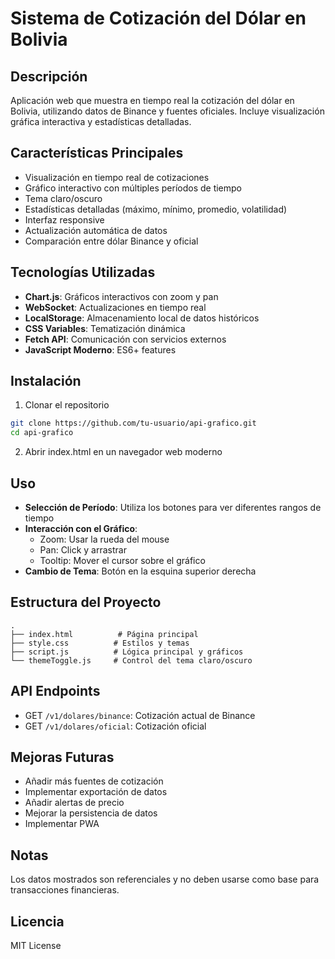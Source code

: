 # Sistema de Cotización del Dólar en Bolivia

## Descripción

Aplicación web que muestra en tiempo real la cotización del dólar en Bolivia, utilizando datos de Binance y fuentes oficiales. Incluye visualización gráfica interactiva y estadísticas detalladas.

## Características Principales

- Visualización en tiempo real de cotizaciones
- Gráfico interactivo con múltiples períodos de tiempo
- Tema claro/oscuro
- Estadísticas detalladas (máximo, mínimo, promedio, volatilidad)
- Interfaz responsive
- Actualización automática de datos
- Comparación entre dólar Binance y oficial

## Tecnologías Utilizadas

- **Chart.js**: Gráficos interactivos con zoom y pan
- **WebSocket**: Actualizaciones en tiempo real
- **LocalStorage**: Almacenamiento local de datos históricos
- **CSS Variables**: Tematización dinámica
- **Fetch API**: Comunicación con servicios externos
- **JavaScript Moderno**: ES6+ features

## Instalación

1. Clonar el repositorio

```bash
git clone https://github.com/tu-usuario/api-grafico.git
cd api-grafico
```

2. Abrir index.html en un navegador web moderno

## Uso

- **Selección de Período**: Utiliza los botones para ver diferentes rangos de tiempo
- **Interacción con el Gráfico**:
  - Zoom: Usar la rueda del mouse
  - Pan: Click y arrastrar
  - Tooltip: Mover el cursor sobre el gráfico
- **Cambio de Tema**: Botón en la esquina superior derecha

## Estructura del Proyecto

```
.
├── index.html          # Página principal
├── style.css          # Estilos y temas
├── script.js          # Lógica principal y gráficos
└── themeToggle.js     # Control del tema claro/oscuro
```

## API Endpoints

- GET `/v1/dolares/binance`: Cotización actual de Binance
- GET `/v1/dolares/oficial`: Cotización oficial

## Mejoras Futuras

- Añadir más fuentes de cotización
- Implementar exportación de datos
- Añadir alertas de precio
- Mejorar la persistencia de datos
- Implementar PWA

## Notas

Los datos mostrados son referenciales y no deben usarse como base para transacciones financieras.

## Licencia

MIT License
